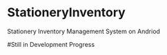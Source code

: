 # StationeryInventory
Stationery Inventory Management System on Andriod

#Still in Development Progress
